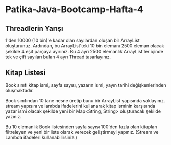 # Patika-Java-Bootcamp-Hafta-4

## Threadlerin Yarışı
1'den 10000 (10 bin)'e kadar olan sayılardan oluşan bir ArrayList oluşturunuz. Ardından, bu ArrayList'teki 10 bin elemanı 2500 eleman olacak şekilde 4 eşit parçaya ayırınız. Bu 4 ayrı 2500 elemanlık ArrayList'ler içinde tek ve çift sayıları bulan 4 ayrı Thread tasarlayınız.

## Kitap Listesi

Book sınıfı kitap ismi, sayfa sayısı, yazarın ismi, yayın tarihi değişkenlerinden oluşmaktadır.

Book sınıfından 10 tane nesne üretip bunu bir ArrayList yapısında saklayınız. stream yapısını ve lambda ifadelerini kullanarak kitap isminin karşısında yazar ismi olacak şekilde yeni bir Map<String, String> oluşturacak şekilde yazınız.

Bu 10 elemanlık Book listesinden sayfa sayısı 100'den fazla olan kitapları filtreleyen ve yeni bir liste olarak verecek geliştirmeyi yapınız. (Stream ve Lambda ifadeleri kullanabilirsiniz.)
